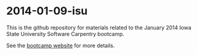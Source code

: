 2014-01-09-isu
==============
This is the github repository for materials related to the January 2014 Iowa State University Software Carpentry bootcamp.

See the [bootcamp website](http://adina.github.io/2014-01-08-iastate/) for more details.
